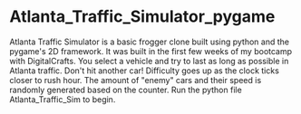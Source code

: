 # Atlanta_Traffic_Simulator_pygame

Atlanta Traffic Simulator is a basic frogger clone built using python and the pygame's 2D framework. 
It was built in the first few weeks of my bootcamp with DigitalCrafts. 
You select a vehicle and try to last as long as possible in Atlanta traffic. Don't hit another car!
Difficulty goes up as the clock ticks closer to rush hour.
The amount of "enemy" cars and their speed is randomly generated based on the counter.
Run the python file Atlanta_Traffic_Sim to begin.
